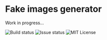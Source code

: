 Fake images generator
=====================

Work in progress...

  ![Build status](https://img.shields.io/circleci/project/dptole/fakeimg.svg)
  ![Issue status](https://img.shields.io/github/issues-raw/dptole/fakeimg.svg)
  ![MIT License](https://img.shields.io/badge/license-MIT-brightgreen.svg)
